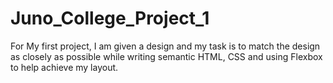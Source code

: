 # Juno_College_Project_1

For My first project, I am given a design and my task is to match the design as closely as possible while writing semantic HTML, CSS and using Flexbox to help  achieve my layout.
